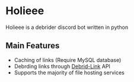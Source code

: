 # Holieee
Holieee is a debrider discord bot written in python
## Main Features
- Caching of links (Require MySQL database)
- Debrding links through [Debrid-Link](https://debrid-link.com/) API
- Supports the majority of file hosting services
